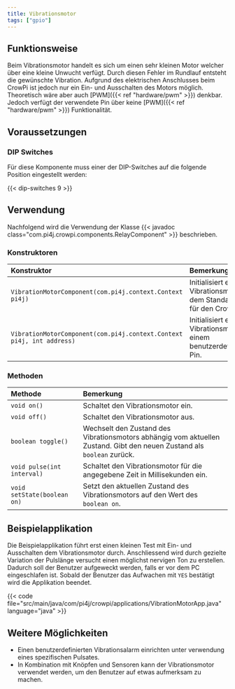 ```yaml
---
title: Vibrationsmotor
tags: ["gpio"]
---
```


## Funktionsweise

Beim Vibrationsmotor handelt es sich um einen sehr kleinen Motor welcher über eine kleine Unwucht verfügt. Durch diesen Fehler im Rundlauf
entsteht die gewünschte Vibration. Aufgrund des elektrischen Anschlusses beim CrowPi ist jedoch nur ein Ein- und Ausschalten des Motors
möglich. Theoretisch wäre aber auch
[PWM]({{< ref "hardware/pwm" >}}) denkbar. Jedoch verfügt der verwendete Pin über keine
[PWM]({{< ref "hardware/pwm" >}}) Funktionalität.

## Voraussetzungen

### DIP Switches

Für diese Komponente muss einer der DIP-Switches auf die folgende Position eingestellt werden:

{{< dip-switches 9 >}}

## Verwendung

Nachfolgend wird die Verwendung der Klasse {{< javadoc class="com.pi4j.crowpi.components.RelayComponent" >}} beschrieben.

### Konstruktoren

| Konstruktor                                                           | Bemerkung                                                                |
|:----------------------------------------------------------------------|:-------------------------------------------------------------------------|
| `VibrationMotorComponent(com.pi4j.context.Context pi4j)`              | Initialisiert einen Vibrationsmotor mit dem Standard-Pin für den CrowPi. |
| `VibrationMotorComponent(com.pi4j.context.Context pi4j, int address)` | Initialisiert einen Vibrationsmotor mit einem benutzerdefinierten Pin.   |

### Methoden

| Methode                     | Bemerkung                                                                                                              |
|:----------------------------|:-----------------------------------------------------------------------------------------------------------------------|
| `void on()`                 | Schaltet den Vibrationsmotor ein.                                                                                      |
| `void off()`                | Schaltet den Vibrationsmotor aus.                                                                                      |
| `boolean toggle()`          | Wechselt den Zustand des Vibrationsmotors abhängig vom aktuellen Zustand. Gibt den neuen Zustand als `boolean` zurück. |
| `void pulse(int interval)`  | Schaltet den Vibrationsmotor für die angegebene Zeit in Millisekunden ein.                                             |
| `void setState(boolean on)` | Setzt den aktuellen Zustand des Vibrationsmotors auf den Wert des `boolean on`.                                        |

## Beispielapplikation

Die Beispielapplikation führt erst einen kleinen Test mit Ein- und Ausschalten dem Vibrationsmotor durch. Anschliessend wird durch gezielte
Variation der Pulslänge versucht einen möglichst nervigen Ton zu erstellen. Dadurch soll der Benutzer aufgeweckt werden, falls er vor dem PC
eingeschlafen ist. Sobald der Benutzer das Aufwachen mit `YES` bestätigt wird die Applikation beendet.

{{< code file="src/main/java/com/pi4j/crowpi/applications/VibrationMotorApp.java" language="java" >}}

## Weitere Möglichkeiten

- Einen benutzerdefinierten Vibrationsalarm einrichten unter verwendung eines spezifischen Pulsates.
- In Kombination mit Knöpfen und Sensoren kann der Vibrationsmotor verwendet werden, um den Benutzer auf etwas aufmerksam zu machen.


